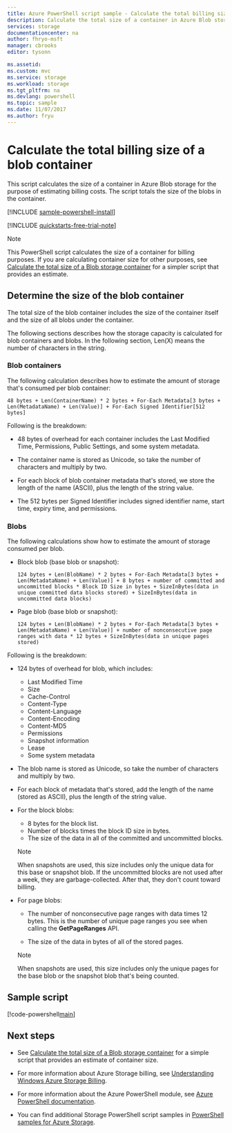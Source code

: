 ```yaml
---
title: Azure PowerShell script sample - Calculate the total billing size of a blob container | Microsoft Docs
description: Calculate the total size of a container in Azure Blob storage for billing purposes.
services: storage
documentationcenter: na
author: fhryo-msft
manager: cbrooks
editor: tysonn

ms.assetid:
ms.custom: mvc
ms.service: storage
ms.workload: storage
ms.tgt_pltfrm: na
ms.devlang: powershell
ms.topic: sample
ms.date: 11/07/2017
ms.author: fryu
---
```


# Calculate the total billing size of a blob container

This script calculates the size of a container in Azure Blob storage for the purpose of estimating billing costs. The script totals the size of the blobs in the container.

[!INCLUDE [sample-powershell-install](../../../includes/sample-powershell-install-no-ssh.md)]

[!INCLUDE [quickstarts-free-trial-note](../../../includes/quickstarts-free-trial-note.md)]

> [!NOTE]
> This PowerShell script calculates the size of a container for billing purposes. If you are calculating container size for other purposes, see [Calculate the total size of a Blob storage container](../scripts/storage-blobs-container-calculate-size-powershell.md) for a simpler script that provides an estimate.

## Determine the size of the blob container

The total size of the blob container includes the size of the container itself and the size of all blobs under the container.

The following sections describes how the storage capacity is calculated for blob containers and blobs. In the following section, Len(X) means the number of characters in the string.

### Blob containers

The following calculation describes how to estimate the amount of storage that's consumed per blob container:

`
48 bytes + Len(ContainerName) * 2 bytes +
For-Each Metadata[3 bytes + Len(MetadataName) + Len(Value)] +
For-Each Signed Identifier[512 bytes]
`

Following is the breakdown:
* 48 bytes of overhead for each container includes the Last Modified Time, Permissions, Public Settings, and some system metadata.

* The container name is stored as Unicode, so take the number of characters and multiply by two.

* For each block of blob container metadata that's stored, we store the length of the name (ASCII), plus the length of the string value.

* The 512 bytes per Signed Identifier includes signed identifier name, start time, expiry time, and permissions.

### Blobs

The following calculations show how to estimate the amount of storage consumed per blob.

* Block blob (base blob or snapshot):

   `
   124 bytes + Len(BlobName) * 2 bytes +
   For-Each Metadata[3 bytes + Len(MetadataName) + Len(Value)] +
   8 bytes + number of committed and uncommitted blocks * Block ID Size in bytes +
   SizeInBytes(data in unique committed data blocks stored) +
   SizeInBytes(data in uncommitted data blocks)
   `

* Page blob (base blob or snapshot):

   `
   124 bytes + Len(BlobName) * 2 bytes +
   For-Each Metadata[3 bytes + Len(MetadataName) + Len(Value)] +
   number of nonconsecutive page ranges with data * 12 bytes +
   SizeInBytes(data in unique pages stored)
   `

Following is the breakdown:

* 124 bytes of overhead for blob, which includes:
    - Last Modified Time
    - Size
    - Cache-Control
    - Content-Type
    - Content-Language
    - Content-Encoding
    - Content-MD5
    - Permissions
    - Snapshot information
    - Lease
    - Some system metadata

* The blob name is stored as Unicode, so take the number of characters and multiply by two.

* For each block of metadata that's stored, add the length of the name (stored as ASCII), plus the length of the string value.

* For the block blobs:
    * 8 bytes for the block list.
    * Number of blocks times the block ID size in bytes.
    * The size of the data in all of the committed and uncommitted blocks.

    >[!NOTE]
    >When snapshots are used, this size  includes only the unique data for this base or snapshot blob. If the uncommitted blocks are not used after a week, they are garbage-collected. After that, they don't count toward billing.

* For page blobs:
    * The number of nonconsecutive page ranges with data times 12 bytes. This is the number of unique page ranges you see when calling the **GetPageRanges** API.

    * The size of the data in bytes of all of the stored pages.

    >[!NOTE]
    >When snapshots are used, this size includes only the unique pages for the base blob or the snapshot blob that's being counted.

## Sample script

[!code-powershell[main](../../../powershell_scripts/storage/calculate-container-size/calculate-container-size-ex.ps1 "Calculate container size")]

## Next steps

- See [Calculate the total size of a Blob storage container](../scripts/storage-blobs-container-calculate-size-powershell.md) for a simple script that provides an estimate of container size.

- For more information about Azure Storage billing, see [Understanding Windows Azure Storage Billing](https://blogs.msdn.microsoft.com/windowsazurestorage/2010/07/08/understanding-windows-azure-storage-billing-bandwidth-transactions-and-capacity/).

- For more information about the Azure PowerShell module, see [Azure PowerShell documentation](https://docs.microsoft.com/powershell/azure/overview).

- You can find additional Storage PowerShell script samples in [PowerShell samples for Azure Storage](../blobs/storage-samples-blobs-powershell.md).
